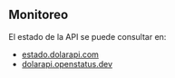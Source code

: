 ## Monitoreo

El estado de la API se puede consultar en:

- [estado.dolarapi.com](https://estado.dolarapi.com)
- [dolarapi.openstatus.dev](https://dolarapi.openstatus.dev/)
